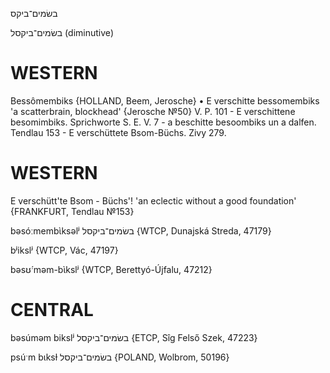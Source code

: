 בשׂמים־ביקס

בשׂמים־ביקסל
(diminutive)

WESTERN
========

Bessômembiks {HOLLAND, Beem, Jerosche}
	•	E verschitte bessomembiks 'a scatterbrain, blockhead' {Jerosche №50} 
V. P. 101 - E verschittene besomimbiks.
Sprichworte S. E. V. 7 - a beschitte besoombiks un a dalfen.
Tendlau 153 - E verschüttete Bsom-Büchs.
Zivy 279.

WESTERN
========

E verschütt'te Bsom - Büchs'! 'an eclectic without a good foundation'
{FRANKFURT, Tendlau №153}

bəsóːmembɩ̀ksəlʲ בשׂמים־ביקסל {WTCP, Dunajská Streda, 47179}

bʲikslʲ {WTCP, Vác, 47197}

bəsʊ́ˑməm-bɩ̀kslʲ {WTCP, Berettyó-Újfalu, 47212}

CENTRAL
========

bəsúməm bikslʲ בשׂמים־ביקסל {ETCP, Sîg Felső Szek, 47223}

psúˑm bɩksɫ בשׂמים־ביקסל {POLAND, Wolbrom, 50196}
